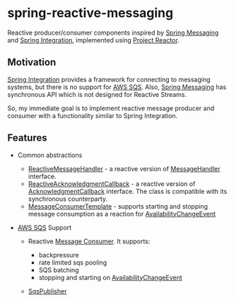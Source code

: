 # spring-reactive-messaging

Reactive producer/consumer components
inspired by [Spring Messaging](https://docs.spring.io/spring-boot/docs/current/reference/html/messaging.html)
and [Spring Integration][Spring Integration],
implemented using [Project Reactor](https://projectreactor.io/).

## Motivation

[Spring Integration][Spring Integration] provides a framework for connecting to messaging systems,
but there is no support for [AWS SQS][sqs].
Also, [Spring Messaging][Spring Messaging] has synchronous API which is not designed
for Reactive Streams.

So, my immediate goal is to implement reactive message producer and consumer
with a functionality similar to Spring Integration.

## Features

* Common abstractions
    - [ReactiveMessageHandler](src/main/kotlin/me/kpavlov/messaging/ReactiveMessageHandler.kt) - a reactive version
      of [MessageHandler](https://docs.spring.io/spring-framework/docs/current/javadoc-api/org/springframework/messaging/MessageHandler.html)
      interface.
    - [ReactiveAcknowledgmentCallback](src/main/kotlin/me/kpavlov/messaging/ReactiveAcknowledgmentCallback.kt) - a
      reactive version
      of [AcknowledgmentCallback](https://docs.spring.io/spring-integration/docs/current/api/org/springframework/integration/acks/AcknowledgmentCallback.html)
      interface.
      The class is compatible with its synchronous counterparty.
    - [MessageConsumerTemplate](src/main/kotlin/me/kpavlov/messaging/MessageConsumerTemplate.kt) - supports starting
      and stopping message consumption as a reaction for [AvailabilityChangeEvent][AvailabilityChangeEvent]

* [AWS SQS][sqs] Support
    - Reactive [Message Consumer](src/main/kotlin/me/kpavlov/messaging/sqs/consumer/SqsMessageConsumer.kt).
      It supports:
        - backpressure
        - rate limited sqs pooling
        - SQS batching
        - stopping and starting on [AvailabilityChangeEvent][AvailabilityChangeEvent]

    - [SqsPublisher](src/main/kotlin/me/kpavlov/messaging/sqs/publisher/SqsPublisher.kt)

[Spring Integration]: (https://spring.io/projects/spring-integration),

[sqs]: (https://aws.amazon.com/sqs/),

[Spring Messaging]: (https://docs.spring.io/spring-boot/docs/current/reference/html/messaging.html)

[AvailabilityChangeEvent]: (https://docs.spring.io/spring-boot/docs/current/api/org/springframework/boot/availability/AvailabilityChangeEvent.html)
